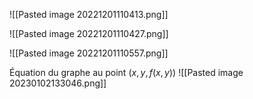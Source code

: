 ![[Pasted image 20221201110413.png]] 

![[Pasted image 20221201110427.png]]

![[Pasted image 20221201110557.png]]

Équation du graphe au point $(x,y,f(x,y))$
![[Pasted image 20230102133046.png]]
